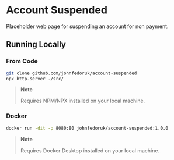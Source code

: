 # Account Suspended

Placeholder web page for suspending an account for non payment.

## Running Locally

### From Code

```bash
git clone github.com/johnfedoruk/account-suspended
npx http-server ./src/
```
> **Note**
>
> Requires NPM/NPX installed on your local machine.

### Docker

```bash
docker run -dit -p 8080:80 johnfedoruk/account-suspended:1.0.0
```
> **Note**
>
> Requires Docker Desktop installed on your local machine.
